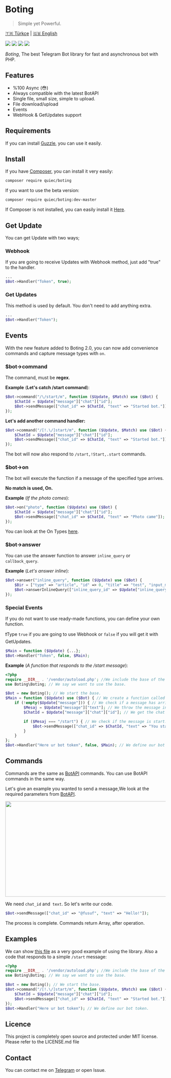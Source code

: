 # Boting
> Simple yet Powerful.

[🇹🇷 Türkçe](https://github.com/Quiec/Boting/blob/master/README-tr.md) | [🇬🇧 English](https://github.com/Quiec/Boting/blob/master/README.md)

![](https://img.shields.io/packagist/dt/quiec/boting) ![](https://img.shields.io/packagist/l/quiec/boting) ![](https://img.shields.io/packagist/php-v/quiec/boting) ![](https://img.shields.io/packagist/v/quiec/boting)


_Boting_, The best Telegram Bot library for fast and asynchronous bot with PHP.

## Features
* %100 Async (😳)
* Always compatible with the latest BotAPI
* Single file, small size, simple to upload.
* File download/upload
* Events
* WebHook & GetUpdates support 
## Requirements
If you can install [Guzzle](http://docs.guzzlephp.org/en/stable/overview.html#requirements), you can use it easily.

## Install
If you have [Composer](https://getcomposer.org/download/), you can install it very easily:

``` sh
composer require quiec/boting
```

If you want to use the beta version:

``` sh
composer require quiec/boting:dev-master
```

If Composer is not installed, you can easily install it [Here](https://getcomposer.org/download/).

## Get Update
You can get Update with two ways;

### Webhook
If you are going to receive Updates with Webhook method, just add "true" to the handler.

```php
...
$Bot->Handler("Token", true);
```
### Get Updates
This method is used by default. You don't need to add anything extra.
```php
...
$Bot->Handler("Token");
```

## Events
With the new feature added to Boting 2.0, you can now add convenience commands and capture message types with `on`.
### $bot->command
The command, must be **regex**.

**Example** (__Let's catch /start command__):

```php
$Bot->command("/\/start/m", function ($Update, $Match) use ($Bot) {
    $ChatId = $Update["message"]["chat"]["id"]; 
    $Bot->sendMessage(["chat_id" => $ChatId, "text" => "Started bot."]);
});
```
**Let's add another command handler:**
```php
$Bot->command("/[!.\/]start/m", function ($Update, $Match) use ($Bot) {
    $ChatId = $Update["message"]["chat"]["id"]; 
    $Bot->sendMessage(["chat_id" => $ChatId, "text" => "Started bot."]);
});
```
The bot will now also respond to `/start,!Start,.start` commands.

### $bot->on
The bot will execute the function if a message of the specified type arrives.

**No match is used, On.**

**Example** (_If the photo comes_):
```php
$Bot->on("photo", function ($Update) use ($Bot) {
    $ChatId = $Update["message"]["chat"]["id"]; 
    $Bot->sendMessage(["chat_id" => $ChatId, "text" => "Photo came"]);
});
```
You can look at the On Types [here](https://core.telegram.org/bots/api#message).

### $bot->answer
You can use the answer function to answer `inline_query` or` callback_query`.

**Example** (_Let's answer inline_):
```php
$Bot->answer("inline_query", function ($Update) use ($Bot) {
    $Bir = ["type" => "article", "id" => 0, "title" => "test", "input_message_content" => ["message_text" => "This bot created by Boting..."]];
    $Bot->answerInlineQuery(["inline_query_id" => $Update["inline_query"]["id"], "results" => json_encode([$Bir])]);    
});
```

### Special Events
If you do not want to use ready-made functions, you can define your own function.

❗️Type `true` if you are going to use Webhook or `false` if you will get it with GetUpdates.
```php
$Main = function ($Update) {...};
$Bot->Handler("Token", false, $Main);
```

**Example** (_A function that responds to the /start message_):
```php
<?php
require __DIR__ . '/vendor/autoload.php'; //We include the base of the bot.
use Boting\Boting; // We say we want to use the base.

$Bot = new Boting(); // We start the base.
$Main = function ($Update) use ($Bot) { // We create a function called Main.
    if (!empty($Update["message"])) { // We check if a message has arrived.
        $Mesaj = $Update["message"]["text"]; // We throw the message into the variable.
        $ChatId = $Update["message"]["chat"]["id"]; // We get the chat id to send messages.

        if ($Mesaj === "/start") { // We check if the message is start.
            $Bot->sendMessage(["chat_id" => $ChatId, "text" => "You started the bot."]); // We use the sendMessage function.
        }
    }
};
$Bot->Handler("Here ur bot token", false, $Main); // We define our bot token and function.
```
## Commands
Commands are the same as [BotAPI](https://core.telegram.org/bots/api) commands. You can use BotAPI commands in the same way.

Let's give an example you wanted to send a message,We look at the required parameters from [BotAPI](https://core.telegram.org/bots/api#sendmessage).

<img src="https://i.hizliresim.com/CVaBQE.png" width=600 height=300>

We need `chat_id` and` text`. So let's write our code.

```php
$Bot->sendMessage(["chat_id" => "@fusuf", "text" => "Hello!"]);
```

The process is complete.
Commands return Array, after operation.

## Examples
We can show [this file](https://github.com/Quiec/Boting/blob/master/example.php) as a very good example of using the library.
Also a code that responds to a simple `/start` message:

```php
<?php
require __DIR__ . '/vendor/autoload.php'; //We include the base of the bot.
use Boting\Boting; // We say we want to use the base.

$Bot = new Boting(); // We start the base.
$Bot->command("/[!.\/]start/m", function ($Update, $Match) use ($Bot) {
    $ChatId = $Update["message"]["chat"]["id"]; 
    $Bot->sendMessage(["chat_id" => $ChatId, "text" => "Started bot."]);
});
$Bot->Handler("Here ur bot token"); // We define our bot token.
```

## Licence
This project is completely open source and protected under MIT license. Please refer to the LICENSE.md file


## Contact
You can contact me on [Telegram](https://t.me/fusuf) or open Issue.
